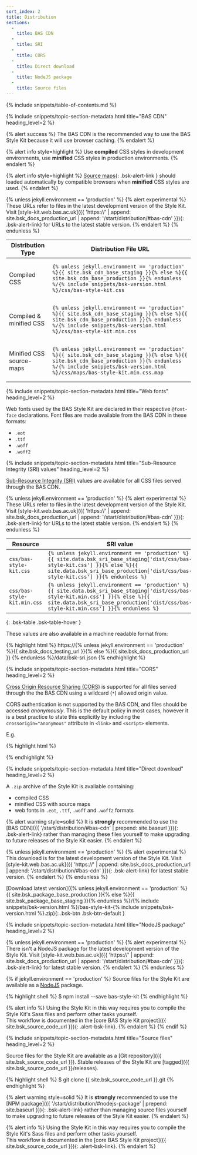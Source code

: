 ```yaml
---
sort_index: 2
title: Distribution
sections:
  -
    title: BAS CDN
  -
    title: SRI
  -
    title: CORS
  -
    title: Direct download
  -
    title: NodeJS package
  -
    title: Source files
---
```


{% include snippets/table-of-contents.md %}

{% include snippets/topic-section-metadata.html
  title="BAS CDN"
  heading_level=2
%}


{% alert success %}
The BAS CDN is the recommended way to use the BAS Style Kit because it will use browser caching.
{% endalert %}

{% alert info style=highlight %}
Use **compiled** CSS styles in development environments, use **minified** CSS styles in production environments.
{% endalert %}

{% alert info style=highlight %}
[Source maps](http://www.html5rocks.com/en/tutorials/developertools/sourcemaps/){: .bsk-alert-link } should loaded
automatically by compatible browsers when **minified** CSS styles are used.
{% endalert %}

{% unless jekyll.environment == 'production' %}
{% alert experimental %}
These URLs refer to files in the latest development version of the Style Kit. Visit
[style-kit.web.bas.ac.uk]({{ 'https://' | append: site.bsk_docs_production_url | append: '/start/distribution/#bas-cdn' }}){: .bsk-alert-link}
for URLs to the latest stable version.
{% endalert %}
{% endunless %}

<table class="bsk-table bsk-table-bordered">
  <thead>
    <tr>
      <th>Distribution Type</th>
      <th>Distribution File URL</th>
    </tr>
  </thead>
  <tbody>
    <tr>
      <td>Compiled CSS</td>
      <td class="highlight"><pre><code>{% unless jekyll.environment == 'production' %}{{ site.bsk_cdn_base_staging }}{% else %}{{ site.bsk_cdn_base_production }}{% endunless %/{% include snippets/bsk-version.html %}/css/bas-style-kit.css</code></pre></td>
    </tr>
    <tr>
      <td>Compiled &amp; minified CSS</td>
      <td class="highlight"><pre><code>{% unless jekyll.environment == 'production' %}{{ site.bsk_cdn_base_staging }}{% else %}{{ site.bsk_cdn_base_production }}{% endunless %/{% include snippets/bsk-version.html %}/css/bas-style-kit.min.css</code></pre></td>
    </tr>
    <tr>
      <td>Minified CSS source-maps</td>
      <td class="highlight"><pre><code>{% unless jekyll.environment == 'production' %}{{ site.bsk_cdn_base_staging }}{% else %}{{ site.bsk_cdn_base_production }}{% endunless %/{% include snippets/bsk-version.html %}/css/maps/bas-style-kit.min.css.map</code></pre></td>
    </tr>
  </tbody>
</table>

{% include snippets/topic-section-metadata.html
  title="Web fonts"
  heading_level=2
%}

Web fonts used by the BAS Style Kit are declared in their respective `@font-face` declarations.
Font files are made available from the BAS CDN in these formats:

* `.eot`
* `.ttf`
* `.woff`
* `.woff2`

{% include snippets/topic-section-metadata.html
  title="Sub-Resource Integrity (SRI) values"
  heading_level=2
%}

[Sub-Resource Integrity (SRI)](https://developer.mozilla.org/en-US/docs/Web/Security/Subresource_Integrity) values are
available for all CSS files served through the BAS CDN.

{% unless jekyll.environment == 'production' %}
{% alert experimental %}
These URLs refer to files in the latest development version of the Style Kit. Visit
[style-kit.web.bas.ac.uk]({{ 'https://' | append: site.bsk_docs_production_url | append: '/start/distribution/#bas-cdn' }}){: .bsk-alert-link}
for URLs to the latest stable version.
{% endalert %}
{% endunless %}

| Resource                    | SRI value                                                                                                                                                                                                                 |
| --------------------------- | ------------------------------------------------------------------------------------------------------------------------------------------------------------------------------------------------------------------------- |
| `css/bas-style-kit.css`     | `{% unless jekyll.environment == 'production' %}{{ site.data.bsk_sri_base_staging['dist/css/bas-style-kit.css'] }}{% else %}{{ site.data.bsk_sri_base_production['dist/css/bas-style-kit.css'] }}{% endunless %}`         |
| `css/bas-style-kit.min.css` | `{% unless jekyll.environment == 'production' %}{{ site.data.bsk_sri_base_staging['dist/css/bas-style-kit.min.css'] }}{% else %}{{ site.data.bsk_sri_base_production['dist/css/bas-style-kit.min.css'] }}{% endunless %}` |
{: .bsk-table .bsk-table-hover }

These values are also available in a machine readable format from:

{% highlight html %}
https://{% unless jekyll.environment == 'production' %}{{ site.bsk_docs_testing_url }}{% else %}{{ site.bsk_docs_production_url }} {% endunless %}/data/bsk-sri.json
{% endhighlight %}

{% include snippets/topic-section-metadata.html
  title="CORS"
  heading_level=2
%}

[Cross Origin Resource Sharing (CORS)](https://developer.mozilla.org/en-US/docs/Web/HTTP/Access_control_CORS) is
supported for all files served through the the BAS CDN using a wildcard (`*`) allowed origin value.

CORS authentication is not supported by the BAS CDN, and files should be accessed *anonymously*. This is the default
policy in most cases, however it is a best practice to state this explicitly by including the `crossorigin="anonymous"`
attribute in <code>&lt;link&gt;</code> and <code>&lt;script&gt;</code> elements.

E.g.

{% highlight html %}
<link rel="stylesheet" href="https://www.example.com/script.js" crossorigin="anonymous">
{% endhighlight %}

{% include snippets/topic-section-metadata.html
  title="Direct download"
  heading_level=2
%}

A `.zip` archive of the Style Kit is available containing:

* compiled CSS
* minified CSS with source maps
* web fonts in `.eot`, `.ttf`, `.woff` and `.woff2` formats

{% alert warning style=solid %}
It is **strongly** recommended to use the
[BAS CDN]({{ '/start/distribution/#bas-cdn' | prepend: site.baseurl  }}){: .bsk-alert-link} rather than managing
these files yourself to make upgrading to future releases of the Style Kit easier.
{% endalert %}

{% unless jekyll.environment == 'production' %}
{% alert experimental %}
This download is for the latest development version of the Style Kit. Visit
[style-kit.web.bas.ac.uk]({{ 'https://' | append: site.bsk_docs_production_url | append: '/start/distribution/#bas-cdn' }}){: .bsk-alert-link}
for latest stable version.
{% endalert %}
{% endunless %}

[Download latest version]({% unless jekyll.environment == 'production' %}{{ site.bsk_package_base_production }}{% else %}{{ site.bsk_package_base_staging }}{% endunless %}/{% include snippets/bsk-version.html %}/bas-style-kit-{% include snippets/bsk-version.html %}.zip){: .bsk-btn .bsk-btn-default }

{% include snippets/topic-section-metadata.html
  title="NodeJS package"
  heading_level=2
%}

{% unless jekyll.environment == 'production' %}
{% alert experimental %}
There isn't a NodeJS package for the latest development version of the Style Kit. Visit
[style-kit.web.bas.ac.uk]({{ 'https://' | append: site.bsk_docs_production_url | append: '/start/distribution/#bas-cdn' }}){: .bsk-alert-link}
for latest stable version.
{% endalert %}
{% endunless %}

{% if jekyll.environment == 'production' %}
Source files for the Style Kit are available as a [NodeJS](https://www.npmjs.com/package/bas-style-kit) package.

{% highlight shell %}
$ npm install --save bas-style-kit
{% endhighlight %}

{% alert info %}
Using the Style Kit in this way requires you to compile the Style Kit's Sass files and perform other tasks yourself.
<br /> This workflow is documented in the [core BAS Style Kit project]({{ site.bsk_source_code_url }}){: .alert-bsk-link}.
{% endalert %}
{% endif %}

{% include snippets/topic-section-metadata.html
  title="Source files"
  heading_level=2
%}

Source files for the Style Kit are available as a [Git repository]({{ site.bsk_source_code_url }}).
Stable releases of the Style Kit are [tagged]({{ site.bsk_source_code_url }}/releases).

{% highlight shell %}
$ git clone {{ site.bsk_source_code_url }}.git
{% endhighlight %}

{% alert warning style=solid %}
It is **strongly** recommended to use the
[NPM package]({{ '/start/distribution/#nodejs-package' | prepend: site.baseurl  }}){: .bsk-alert-link} rather than
managing source files yourself to make upgrading to future releases of the Style Kit easier.
{% endalert %}

{% alert info %}
Using the Style Kit in this way requires you to compile the Style Kit's Sass files and perform other tasks yourself.
<br /> This workflow is documented in the [core BAS Style Kit project]({{ site.bsk_source_code_url }}){: .alert-bsk-link}.
{% endalert %}

